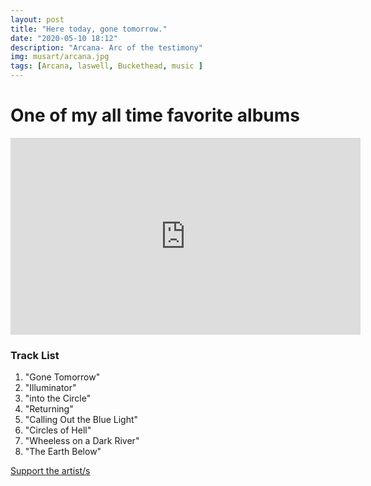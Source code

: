 ```yaml
---
layout: post
title: "Here today, gone tomorrow."
date: "2020-05-10 18:12"
description: "Arcana- Arc of the testimony"
img: musart/arcana.jpg
tags: [Arcana, laswell, Buckethead, music ]
---
```


# One of my all time favorite albums

<iframe width="560" height="315" src="https://www.youtube.com/embed/R48Dt3A0grc" frameborder="0" allow="accelerometer; autoplay; encrypted-media; gyroscope; picture-in-picture" allowfullscreen></iframe>

### Track List

1. "Gone Tomorrow"
2. "Illuminator"
3. "into the Circle"
4. "Returning"
5. "Calling Out the Blue Light"
6. "Circles of Hell"
7. "Wheeless on a Dark River"
8. "The Earth Below"

[Support the artist/s][d45590b5]

  [d45590b5]: https://billlaswell.bandcamp.com/album/arc-of-the-testimony "Arcana"
